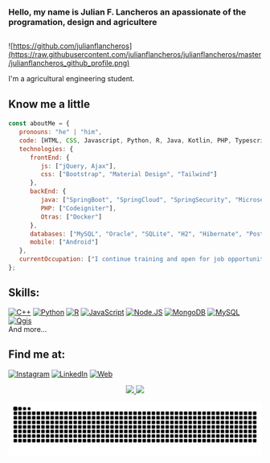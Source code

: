 ### Hello, my name is Julian F. Lancheros an apassionate of the programation, design and agricultere 
##
![https://github.com/julianflancheros](https://raw.githubusercontent.com/julianflancheros/julianflancheros/master/julianflancheros_github_profile.png)

I'm a agricultural engineering student.

<!-- In 2017 I left my job at a multinational and create [**MoureDev**](https://mouredev.com), the reflection of my dream to grow as a professional within the software development industry.
Since then I have dedicated myself to specializing in mobile application development, collaborating with companies from different parts of the world, creating more than 60 Apps and founding my own startup.

In 2018 I return to my small hometown in Galicia (Spain), and I begin to create programming content and share my experience as a developer on platforms such as YouTube, Udemy and Twitch. I want to return all the knowledge that the community has shared with me for free. -->


## Know me a little

~~~ javascript
const aboutMe = {
   pronouns: "he" | "him",
   code: [HTML, CSS, Javascript, Python, R, Java, Kotlin, PHP, Typescript, SQL],
   technologies: {
      frontEnd: {
         js: ["jQuery, Ajax"],
         css: ["Bootstrap", "Material Design", "Tailwind"]
      },
      backEnd: {
         java: ["SpringBoot", "SpringCloud", "SpringSecurity", "Microservicios"],
         PHP: ["Codeigniter"],
         Otras: ["Docker"]
      },
      databases: ["MySQL", "Oracle", "SQLite", "H2", "Hibernate", "Postgre", "MongoDb", "Firebase"],
      mobile: ["Android"]
   },
   currentOccupation: ["I continue training and open for job opportunities"]
}; 
~~~

## Skills:
[![C++](https://img.shields.io/badge/C++-004283?style=for-the-badge&logo=Cplusplus&logoColor=white&labelColor=101010)]()
[![Python](https://img.shields.io/badge/Python-0277bd?style=for-the-badge&logo=python&logoColor=white&labelColor=101010)]()
[![R](https://img.shields.io/badge/R-1f63b6?style=for-the-badge&logo=r&logoColor=white&labelColor=101010)]()
[![JavaScript](https://img.shields.io/badge/JavaScript-F7DF1E?style=for-the-badge&logo=javascript&logoColor=white&labelColor=101010)]()
[![Node.JS](https://img.shields.io/badge/Node.JS-339933?style=for-the-badge&logo=node.js&logoColor=white&labelColor=101010)]()
[![MongoDB](https://img.shields.io/badge/MongoDB-47A248?style=for-the-badge&logo=mongodb&logoColor=white&labelColor=101010)]()
[![MySQL](https://img.shields.io/badge/MySQL-4479A1?style=for-the-badge&logo=mysql&logoColor=white&labelColor=101010)]()
[![Qgis](https://img.shields.io/badge/qgis-1f63b6?style=for-the-badge&logo=qgis&logoColor=white&labelColor=101010)]()
</br>
And more...
<!-- 
[![Firebase](https://img.shields.io/badge/Firebase-FFCA28?style=for-the-badge&logo=firebase&logoColor=white&labelColor=101010)]() 
[![AWS](https://img.shields.io/badge/AWS-232F3E?style=for-the-badge&logo=amazon-aws&logoColor=white&labelColor=101010)]()
[![Google_Cloud](https://img.shields.io/badge/Google_Cloud-4285F4?style=for-the-badge&logo=googlecloud&logoColor=white&labelColor=101010)]()
-->

## Find me at:

[![Instagram](https://img.shields.io/badge/Instagram-@julianflancheros-E4405F?style=for-the-badge&logo=instagram&logoColor=white&labelColor=101010)](https://instagram.com/julianflancheros)
[![LinkedIn](https://img.shields.io/badge/LinkedIn-Julian_F._Lancheros-0077B5?style=for-the-badge&logo=linkedin&logoColor=white&labelColor=101010)](https://www.linkedin.com/in/julianflancheros)
[![Web](https://img.shields.io/badge/My_Website-julianflancheros.js.org-14a1f0?style=for-the-badge&logo=dev.to&logoColor=white&labelColor=101010)](http://julianflancheros.js.org/)

<div align="center">
  <a href="https://github.com/julianflancheros">
  <img height="160em" src="https://github-readme-stats.vercel.app/api?username=julianflancheros&show_icons=true&theme=vue-dark&include_all_commits=true&count_private=true"/>
  <img height="160em" src="https://github-readme-stats.vercel.app/api/top-langs/?username=julianflancheros&layout=compact&langs_count=7&theme=vue-dark"/>
</div>

<div>
 
  ![Snake animation](https://github.com/julianflancheros/julianflancheros/blob/output/github-contribution-grid-snake.svg)
 
</div>
